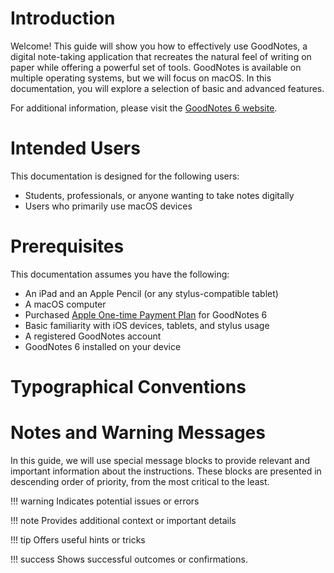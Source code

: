 # Introduction

Welcome! This guide will show you how to effectively use GoodNotes, a digital note-taking application that recreates the natural feel of writing on paper while offering a powerful set of tools. GoodNotes is available on multiple operating systems, but we will focus on macOS. In this documentation, you will explore a selection of basic and advanced features.

For additional information, please visit the [GoodNotes 6 website](https://support.goodnotes.com/hc/en-us/articles/7353710958991-Get-started-with-Goodnotes-6).


# Intended Users

This documentation is designed for the following users:

- Students, professionals, or anyone wanting to take notes digitally  
- Users who primarily use macOS devices

# Prerequisites

This documentation assumes you have the following:

- An iPad and an Apple Pencil (or any stylus-compatible tablet)  
- A macOS computer  
- Purchased [Apple One-time Payment Plan](https://www.goodnotes.com/pricing) for GoodNotes 6  
- Basic familiarity with iOS devices, tablets, and stylus usage  
- A registered GoodNotes account  
- GoodNotes 6 installed on your device  

# Typographical Conventions

# Notes and Warning Messages

In this guide, we will use special message blocks to provide relevant and important information about the instructions. These blocks are presented in descending order of priority, from the most critical to the least.

!!! warning 
    Indicates potential issues or errors 

!!! note 
    Provides additional context or important details  

!!! tip
    Offers useful hints or tricks  

!!! success 
    Shows successful outcomes or confirmations.

